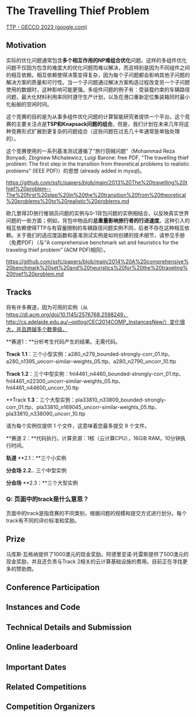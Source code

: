 # The Travelling Thief Problem

[TTP - GECCO 2023 (google.com)](https://sites.google.com/view/ttp-gecco2023/home?pli=1)

## Motivation

实际的优化问题通常包含**多个相互作用的NP难组合优化**问题。这样的多组件优化问题不仅因为包含的难度大的优化问题而难以解决，而且特别是因为不同组件之间的相互依赖。相互依赖使得决策变得复杂，因为每个子问题都会影响其他子问题的解决方案的质量和可行性。当一个子问题通过解决方案构造过程改变另一个子问题使用的数据时，这种影响可能更强。多组件问题的例子有：受装载约束的车辆路径问题，最大化材料利用率同时遵守生产计划，以及在港口重新定位集装箱同时最小化船舶的空闲时间。

这个竞赛的目的是为从事多组件优化问题的计算智能研究者提供一个平台。这个竞赛的主要关注点是**TSP和Knapsack问题的组合**。但是，我们计划在未来几年将这种竞赛形式扩展到更复杂的问题组合（这些问题在过去几十年通常是单独处理的）。

这个竞赛使用的一系列基准测试遵循了“旅行窃贼问题”（Mohammad Reza Bonyadi, Zbigniew Michalewicz, Luigi Barone: free PDF, "The travelling thief problem: The first step in the transition from theoretical problems to realistic problems" (IEEE PDF)）的思想 (already added in mysql)。

https://github.com/ssfc/papers/blob/main/2013%20The%20travelling%20thief%20problem--The%20first%20step%20in%20the%20transition%20from%20theoretical%20problems%20to%20realistic%20problems.md

欧几里得2D旅行推销员问题的实例与0-1背包问题的实例相结合，以反映真实世界问题的一些方面；例如，背包中物品的**总重量影响旅行者的行进速度**。这种引入的相互依赖使得TTP与有容量限制的车辆路径问题实例不同，后者不存在这种相互依赖。关于我们的适应度函数和基准测试实例是如何创建的技术细节，请参见手册（免费PDF）（与“A comprehensive benchmark set and heuristics for the traveling thief problem” (ACM PDF)相同）。

https://github.com/ssfc/papers/blob/main/2014%20A%20comprehensive%20benchmark%20set%20and%20heuristics%20for%20the%20traveling%20thief%20problem.md

## Tracks

将有许多赛道，因为可用的实例（从 https://dl.acm.org/doi/10.1145/2576768.2598249，http://cs.adelaide.edu.au/~optlog/CEC2014COMP_InstancesNew/）变化很大，并且跨越多个数量级。

**赛道1：**分析考生代码产生的结果。无需代码。

**Track** **1.1**：三个小型实例：a280_n279_bounded-strongly-corr_01.ttp、a280_n1395_uncorr-similar-weights_05.ttp、a280_n2790_uncorr_10.ttp

**Track 1.2**：三个中型实例：fnl4461_n4460_bounded-strongly-corr_01.ttp、fnl4461_n22300_uncorr-similar-weights_05.ttp、fnl4461_n44600_uncorr_10.ttp

**Track **1.3**：三个大型实例：pla33810_n33809_bounded-strongly-corr_01.ttp、pla33810_n169045_uncorr-similar-weights_05.ttp、pla33810_n338090_uncorr_10.ttp

请为每个实例仅提供 1 个文件，这意味着您最多提交 9 个文件。

**赛道 2：**代码执行。计算资源：1核（云计算CPU），16GiB RAM，10分钟执行时间。

**轨道** **2.1：**三个小实例

**分会场** **2.2..** 三个中型实例

**分会场** **2.3：**三个大型实例

### Q: 页面中的track是什么意思？

页面中的track是指竞赛的不同类别，根据问题的规模和提交方式进行划分。每个track有不同的评价标准和奖励。

##  Prize

马库斯·瓦格纳提供了1000澳元的现金奖励。阿德里亚诺·托雷斯提供了500澳元的现金奖励，并且还负责与Track 2相关的云计算基础设施的费用。目前正在寻找更多的赞助商。

##  Conference Participation

##  Instances and Code

##  Technical Details and Submission

##  Online leaderboard

##  Important Dates

##  Related Competitions

##  Competition Organizers